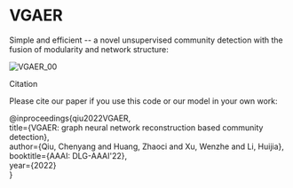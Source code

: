# VGAER

Simple and efficient -- a novel unsupervised community detection with the fusion of modularity and network structure:


![VGAER_00](https://user-images.githubusercontent.com/42266769/153569742-29bab396-2bf7-4f49-b6b8-790f74687a79.jpg)


Citation

Please cite our paper if you use this code or our model in your own work:

@inproceedings{qiu2022VGAER,\
              title={VGAER: graph neural network reconstruction based community
detection},\
              author={Qiu, Chenyang and Huang, Zhaoci and Xu, Wenzhe and Li, Huijia},       
              booktitle={AAAI: DLG-AAAI'22},              
              year={2022}              
 }
